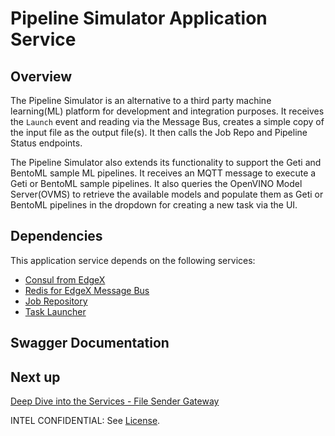 # Pipeline Simulator Application Service

## Overview
The Pipeline Simulator is an alternative to a third party machine learning(ML) platform for development and integration purposes.
It receives the `Launch` event and reading via the Message Bus, creates a simple copy of the input file as the output
file(s). It then calls the Job Repo and Pipeline Status endpoints.

The Pipeline Simulator also extends its functionality to support the Geti and BentoML sample ML pipelines.
It receives an MQTT message to execute a Geti or BentoML sample pipelines. It also queries the OpenVINO Model Server(OVMS) to retrieve the available models and populate them as Geti or BentoML pipelines in the dropdown for creating a new task via the UI.

## Dependencies
This application service depends on the following services:

- [Consul from EdgeX](https://docs.edgexfoundry.org/2.3/security/Ch-Secure-Consul/)
- [Redis for EdgeX Message Bus](https://docs.edgexfoundry.org/2.3/microservices/general/messagebus/#redis-pubsub)
- [Job Repository](./ms-job-repository.md)
- [Task Launcher](./as-task-launcher.md)

## Swagger Documentation

<swagger-ui src="./api-definitions/as-pipeline-sim.yaml"/>

## Next up

[Deep Dive into the Services - File Sender Gateway](./as-file-sender-gateway.md)

INTEL CONFIDENTIAL: See [License](../LICENSE.md).
